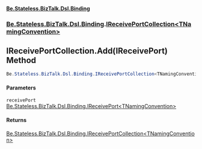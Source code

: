 #### [Be.Stateless.BizTalk.Dsl.Binding](README.md 'README')
### [Be.Stateless.BizTalk.Dsl.Binding](Be.Stateless.BizTalk.Dsl.Binding.md 'Be.Stateless.BizTalk.Dsl.Binding').[IReceivePortCollection&lt;TNamingConvention&gt;](IReceivePortCollection_TNamingConvention_.md 'Be.Stateless.BizTalk.Dsl.Binding.IReceivePortCollection<TNamingConvention>')

## IReceivePortCollection<TNamingConvention>.Add(IReceivePort<TNamingConvention>) Method

```csharp
Be.Stateless.BizTalk.Dsl.Binding.IReceivePortCollection<TNamingConvention> Add(Be.Stateless.BizTalk.Dsl.Binding.IReceivePort<TNamingConvention> receivePort);
```
#### Parameters

<a name='Be.Stateless.BizTalk.Dsl.Binding.IReceivePortCollection_TNamingConvention_.Add(Be.Stateless.BizTalk.Dsl.Binding.IReceivePort_TNamingConvention_).receivePort'></a>

`receivePort` [Be.Stateless.BizTalk.Dsl.Binding.IReceivePort&lt;](IReceivePort_TNamingConvention_.md 'Be.Stateless.BizTalk.Dsl.Binding.IReceivePort<TNamingConvention>')[TNamingConvention](IReceivePortCollection_TNamingConvention_.md#Be.Stateless.BizTalk.Dsl.Binding.IReceivePortCollection_TNamingConvention_.TNamingConvention 'Be.Stateless.BizTalk.Dsl.Binding.IReceivePortCollection<TNamingConvention>.TNamingConvention')[&gt;](IReceivePort_TNamingConvention_.md 'Be.Stateless.BizTalk.Dsl.Binding.IReceivePort<TNamingConvention>')

#### Returns
[Be.Stateless.BizTalk.Dsl.Binding.IReceivePortCollection&lt;](IReceivePortCollection_TNamingConvention_.md 'Be.Stateless.BizTalk.Dsl.Binding.IReceivePortCollection<TNamingConvention>')[TNamingConvention](IReceivePortCollection_TNamingConvention_.md#Be.Stateless.BizTalk.Dsl.Binding.IReceivePortCollection_TNamingConvention_.TNamingConvention 'Be.Stateless.BizTalk.Dsl.Binding.IReceivePortCollection<TNamingConvention>.TNamingConvention')[&gt;](IReceivePortCollection_TNamingConvention_.md 'Be.Stateless.BizTalk.Dsl.Binding.IReceivePortCollection<TNamingConvention>')